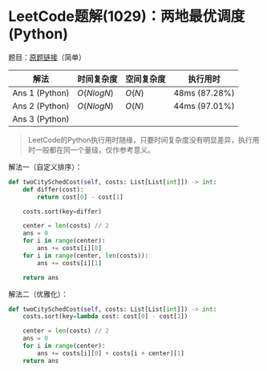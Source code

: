 # LeetCode题解(1029)：两地最优调度(Python)

题目：[原题链接](https://leetcode-cn.com/problems/two-city-scheduling/)（简单）

| 解法           | 时间复杂度 | 空间复杂度 | 执行用时      |
| -------------- | ---------- | ---------- | ------------- |
| Ans 1 (Python) | $O(NlogN)$ | $O(N)$     | 48ms (87.28%) |
| Ans 2 (Python) | $O(NlogN)$ | $O(N)$     | 44ms (97.01%) |
| Ans 3 (Python) |            |            |               |

>  LeetCode的Python执行用时随缘，只要时间复杂度没有明显差异，执行用时一般都在同一个量级，仅作参考意义。

解法一（自定义排序）：

```python
def twoCitySchedCost(self, costs: List[List[int]]) -> int:
    def differ(cost):
        return cost[0] - cost[1]

    costs.sort(key=differ)

    center = len(costs) // 2
    ans = 0
    for i in range(center):
        ans += costs[i][0]
    for i in range(center, len(costs)):
        ans += costs[i][1]

    return ans
```

解法二（优雅化）：

```python
def twoCitySchedCost(self, costs: List[List[int]]) -> int:
    costs.sort(key=lambda cost: cost[0] - cost[1])

    center = len(costs) // 2
    ans = 0
    for i in range(center):
        ans += costs[i][0] + costs[i + center][1]
    return ans
```